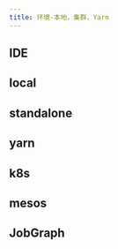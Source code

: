 ```yaml
---
title: 环境-本地，集群，Yarn
---
```


## IDE

## local
## standalone
## yarn
## k8s
## mesos
##
## JobGraph
